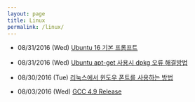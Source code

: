 ```yaml
---
layout: page
title: Linux
permalink: /linux/
---
```


- 08/31/2016 (Wed)  [Ubuntu 16 기본 프롬프트](http://nodolee.github.io/2016/08/31/Ubuntu-PS1/)


- 08/31/2016 (Wed)  [Ubuntu apt-get 사용시 dpkg 오류 해결방법](http://nodolee.github.io/2016/08/31/Ubuntu_dpkg/)


- 08/30/2016 (Tue)  [리눅스에서 윈도우 폰트를 사용하는 방법](http://nodolee.github.io/2016/08/30/Font_Linux/)


- 08/03/2016 (Wed)  [GCC 4.9 Release](http://nodolee.github.io/2016/08/03/GCC49-release/)